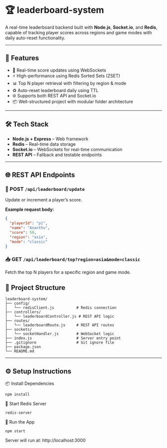# 🏆 leaderboard-system

A real-time leaderboard backend built with **Node.js**, **Socket.io**, and **Redis**, capable of tracking player scores across regions and game modes with daily auto-reset functionality.

---

## 📌 Features

- 🔄 Real-time score updates using WebSockets  
- ⚡ High-performance using Redis Sorted Sets (ZSET)  
- 📊 Top N player retrieval with filtering by region & mode  
- ♻️ Auto-reset leaderboard daily using TTL  
- 🌐 Supports both REST API and Socket.io  
- 📦 Well-structured project with modular folder architecture  

---

## 🛠️ Tech Stack

- **Node.js + Express** – Web framework  
- **Redis** – Real-time data storage  
- **Socket.io** – WebSockets for real-time communication  
- **REST API** – Fallback and testable endpoints  

---

## 🌐 REST API Endpoints

### 🔼 POST `/api/leaderboard/update`

Update or increment a player’s score.

**Example request body:**
```json
{
  "playerId": "p1",
  "name": "Ananthu",
  "score": 50,
  "region": "asia",
  "mode": "classic"
}
```

### 📥 GET `/api/leaderboard/top?region=asia&mode=classic`
Fetch the top N players for a specific region and game mode.

## 🧱 Project Structure
```
leaderboard-system/
├── config/
│   └── redisClient.js          # Redis connection
├── controllers/
│   └── leaderboardController.js # REST API logic
├── routes/
│   └── leaderboardRoute.js     # REST API routes
├── sockets/
│   └── socketHandler.js        # WebSocket logic
├── index.js                    # Server entry point
├── .gitignore                  # Git ignore file
├── package.json
└── README.md
```
---

## ⚙️ Setup Instructions

📦 Install Dependencies
```
npm install
```

🚀 Start Redis Server
```
redis-server
```

🧪 Run the App
```
npm start
```
Server will run at: http://localhost:3000
